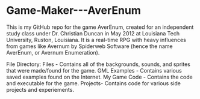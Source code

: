 Game-Maker---AverEnum
=====================
This is my GitHub repo for the game AverEnum, created for an independent study class under Dr. Christian Duncan in May 2012 at Louisiana Tech University, Ruston, Louisiana. It is a real-time RPG with heavy influences from games like Avernum by Spiderweb Software (hence the name AverEnum, or Avernum Enumeration). 

File Directory:
Files - Contains all of the backgrounds, sounds,  and sprites that were made/found for the game.
GML Examples - Contains various saved examples found on the Internet.
My Game Code - Contains the code and executable for the game.
Projects- Contains code for various side projects and experiements.
